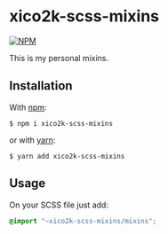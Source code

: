 # xico2k-scss-mixins

[![NPM](https://nodei.co/npm/xico2k-scss-mixins.png?downloads=true&downloadRank=true)](https://npmjs.org/package/xico2k-scss-mixins)

This is my personal mixins.

## Installation
With [npm](https://www.npmjs.com):
```
$ npm i xico2k-scss-mixins
```
or with [yarn](https://yarnpkg.com):
```
$ yarn add xico2k-scss-mixins
```

## Usage

On your SCSS file just add:
```css
@import "~xico2k-scss-mixins/mixins";
```
